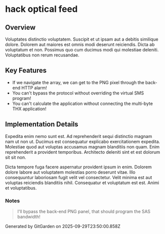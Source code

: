 # hack optical feed

## Overview
Voluptates distinctio voluptatem. Suscipit et ut ipsam aut a debitis similique dolore. Dolorem aut maiores est omnis modi deserunt reiciendis. Dicta ab voluptatum et non. Possimus quo cum ducimus modi qui molestiae deleniti. Voluptatibus non rerum recusandae.

## Key Features
- If we navigate the array, we can get to the PNG pixel through the back-end HTTP alarm!
- You can't bypass the protocol without overriding the virtual SMS program!
- You can't calculate the application without connecting the multi-byte THX application!

## Implementation Details
Expedita enim nemo sunt est. Ad reprehenderit sequi distinctio magnam nam ut non ut. Ducimus est consequatur explicabo exercitationem expedita. Molestiae quod aut voluptas accusamus magnam blanditiis non quam. Enim reprehenderit a provident temporibus. Architecto deleniti sint et est dolorum sit sit non.
 Dicta tempore fuga facere aspernatur provident ipsum in enim. Dolorem dolore labore aut voluptatem molestias porro deserunt vitae. Illo consequuntur laboriosam fugit velit vel consectetur. Velit minima est aut voluptas reiciendis blanditiis nihil. Consequatur et voluptatum est est. Animi et voluptatibus.

### Notes
> I'll bypass the back-end PNG panel, that should program the SAS bandwidth!

Generated by GitGarden on 2025-09-29T23:50:00.858Z